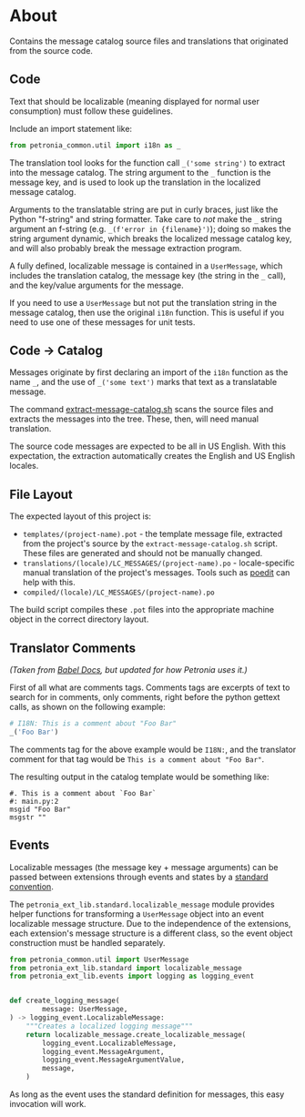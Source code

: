 # About

Contains the message catalog source files and translations that originated from the source code.


## Code

Text that should be localizable (meaning displayed for normal user consumption) must follow these guidelines.

Include an import statement like:

```python
from petronia_common.util import i18n as _
```

The translation tool looks for the function call `_('some string')` to extract into the message catalog.  The string argument to the `_` function is the message key, and is used to look up the translation in the localized message catalog.

Arguments to the translatable string are put in curly braces, just like the Python "f-string" and string formatter.  Take care to *not* make the `_` string argument an f-string (e.g. `_(f'error in {filename}')`); doing so makes the string argument dynamic, which breaks the localized message catalog key, and will also probably break the message extraction program.

A fully defined, localizable message is contained in a `UserMessage`, which includes the translation catalog, the message key (the string in the `_` call), and the key/value arguments for the message.

If you need to use a `UserMessage` but not put the translation string in the message catalog, then use the original `i18n` function.  This is useful if you need to use one of these messages for unit tests.


## Code -> Catalog

Messages originate by first declaring an import of the `i18n` function as the name `_`, and the use of `_('some text')` marks that text as a translatable message.

The command [extract-message-catalog.sh](../../bin/extract-message-catalog.sh) scans the source files and extracts the messages into the tree.  These, then, will need manual translation.

The source code messages are expected to be all in US English.  With this expectation, the extraction automatically creates the English and US English locales.


## File Layout

The expected layout of this project is:

* `templates/(project-name).pot` - the template message file, extracted from the project's source by the `extract-message-catalog.sh` script.  These files are generated and should not be manually changed.
* `translations/(locale)/LC_MESSAGES/(project-name).po` - locale-specific manual translation of the project's messages.  Tools such as [poedit](https://poedit.net/) can help with this.
* `compiled/(locale)/LC_MESSAGES/(project-name).po`

The build script compiles these `.pot` files into the appropriate machine object in the correct directory layout.


## Translator Comments

*(Taken from [Babel Docs](http://babel.pocoo.org/en/latest/messages.html), but updated for how Petronia uses it.)*

First of all what are comments tags. Comments tags are excerpts of text to search for in comments, only comments, right before the python gettext calls, as shown on the following example:

```python
# I18N: This is a comment about "Foo Bar"
_('Foo Bar')
```

The comments tag for the above example would be `I18N:`, and the translator comment for that tag would be `This is a comment about "Foo Bar"`.

The resulting output in the catalog template would be something like:

```
#. This is a comment about `Foo Bar`
#: main.py:2
msgid "Foo Bar"
msgstr ""
```


## Events

Localizable messages (the message key + message arguments) can be passed between extensions through events and states by a [standard convention](../../docs/event_standard_data_types.md#localizable-message).

The `petronia_ext_lib.standard.localizable_message` module provides helper functions for transforming a `UserMessage` object into an event localizable message structure.  Due to the independence of the extensions, each extension's message structure is a different class, so the event object construction must be handled separately.

```python
from petronia_common.util import UserMessage
from petronia_ext_lib.standard import localizable_message
from petronia_ext_lib.events import logging as logging_event


def create_logging_message(
        message: UserMessage,
) -> logging_event.LocalizableMessage:
    """Creates a localized logging message"""
    return localizable_message.create_localizable_message(
        logging_event.LocalizableMessage,
        logging_event.MessageArgument,
        logging_event.MessageArgumentValue,
        message,
    )
```

As long as the event uses the standard definition for messages, this easy invocation will work.
